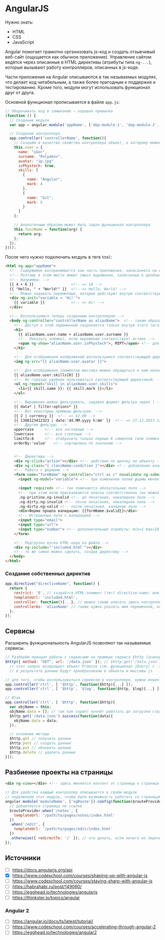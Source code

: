 # AngularJS

Нужно знать:
- HTML
- CSS
- JavaScript

Angular помогает грамотно организовать js-код и создать отзывчивый веб-сайт (ощущается как обычное приложение).
Управление сайтом ведётся через описанные в HTML директивы (атрибуты типа `ng-...`), которые вызывают работу контроллеров, описанных в js-коде.

Части приложения на Angular описываются в так называемых модулях, что делает код читабельным, а также более пригодным к поддержке и тестированию.
Кроме того, модули могут использовать функционал друг от друга.

Основной функционал прописывается в файле `app.js`:
```js
// Оборачивать код в замыкание — хорошая привычка
(function () {
  // Создание модуля
  var app = angular.module('appName', ['dep-module-1', 'dep-module-2'...]); // при необходимости в квадратных скобках указываются зависимости (модули, в которых описан необходимый функционал: контроллеры, директивы...), которые находятся в другом замыкании (например, в другом файле)

  // Создание контроллера
  app.controller('controllerName', function(){
    // Создаём в качестве свойства контроллера объект, к которому можно будет получить доступ в HTML
    this.user = {
      name: "iGor",
      surname: "Polyakov",
      avatar: "ip.jpg"
      isPhystech: true,
      skills: [
        {
          name: "Angular",
          mark: 4
        },
        {
          name: "Git",
          mark: 5
        }
      ]
    };

    // Аналогичным образом может быть задан функционал контроллера
    this.funcName = function(arg) {
      return arg;
    };
  });
})();
```

После чего нужно подключить модуль в теге `html`:
```html
<html ng-app="appName">
  <!-- Содержимое воспринимается как часть приложения, написанного на Angular. -->
  <!-- Поэтому в этом месте имеют смысл выражения, записанные в двойных фигурных скобках. -->
  <!-- Например: -->
  {{ 4 + 6 }}                 <!-- => 10 -->
  {{ "Hello, " + "World!" }}  <!-- => Hello, World! -->
  <!-- Можно задавать переменные, которые действуют внутри соответствующего элемента: -->
  <div ng-init="variable = 'Hi!'">
    {{ variable }}            <!-- => Hi! -->
  </div>

  <!-- Воспользуемся теперь созданным контроллером -->
  <body ng-controller="controllerName as aliasName">  <!-- таким образом можно воспользоваться любым удобным именем переменной -->
    <!-- Доступ к этой переменной сохраняется только внутри этого тега. -->
    <h1>
      {{ aliasName.user.name + aliasName.user.surname }}
      <!-- Показать элемент, если выражение соответствует истине -->
      <span ng-show="aliasName.user.isPhystech">, MIPT</span> <!-- для отрицания можно использовать символ ! в выражении, либо использовать директиву ng-hide -->
    </h1>

    <!-- Для отображения изображений воспользуемся соответствующей директивой -->
    <img ng-src="{{ aliasName.user.avatar }}">

    <!-- Для отображения элементов массива можно обращаться к ним непосредственно: -->
    {{ aliasName.user.skills[0] }}
    <!-- Но гораздо удобнее пользоваться соответствующей директивой: -->
    <ul ng-repeat="skill in aliasName.user.skills">
      <li>{{ skill.name }}: {{ skill.mark }}</li>
    </ul>

    <!-- Выражения можно фильтровать, задавая формат фильтра через | -->
    {{ data* | filter:options* }}
    <!-- Вот некоторые примеры фильтров: -->
    {{ 2 | currency }}  <!-- => $2.00 -->
    {{ 1388123412323 | date:'dd.MM.yyyy h:mm' }}  <!-- => 27.12.2013 12:50 -->
    <!-- Другие фильтры: -->
    uppercase     <!-- все заглавные -->
    lowercase     <!-- все строчные -->
    limitTo:8     <!-- отобразить только первые 8 символов (или элементов массива) -->
    orderBy:'value'   <!-- сортировка по значению -->


    <!-- Директивы -->
    <div ng-click="action"></div> <!-- действие по щелчку по объекту -->
    <div ng-class="{ className:condition }"></div> <!-- добавление класса при определённом условии -->
    <!-- Работа с формами -->
    <form name="formName" ng-controller="ctrl as c" novalidate ng-submit="formName.$valid && c.myFunc()"> <!-- отменяем стандартную валидацию; при отправке формы (если она прошла валидацию) происходит действие, соответствующее функции myFunc, объявленной в теле контроллера -->
      <input ng-model="variable"> <!-- при изменении полей формы меняется и переменная -->

      <input required> <!-- так помечаются обязательные поля -->
      <!-- при этом полю присваиваются классы соответственно (их можно настроить в CSS) -->
      .ng-pristine.ng-invalid <!-- до печатания, невалидное поле -->
      .ng-dirty.ng-invalid <!-- после печатания, невалидное поле -->
      .ng-dirty.ng-valid <!-- после печатания, валидное поле -->
      <div>Форма прошла валидацию: {{formName.$valid}}</div>
      <!-- Встроенные поля с валидацией -->
      <input type="email">
      <input type="url">
      <input type="number"> <!-- дополнительные атрибуты: min=1 max=10 -->
    </form>

    <!-- Подгрузка куска HTML-кода из файла -->
    <div ng-include="'included.html'"></div>
    <!-- то же самое можно сделать, создав директиву -->
  </body>
</html>
```

### Создание собственных директив
```js
app.directive("directiveName", function() {
  return {
    restrict: 'E', // создаётся HTML-элемент (тег) directive-name; или атрибут (если указать A) с тем же именем
    templateUrl: 'included.html',
    controller: function(){...}, // можно также описать здесь контроллер, чтобы упростить HTML код; либо описать его в другом месте, а здесь просто сослаться на него
    controllerAs: 'aliasName' // также нужно указать имя переменной, используемой в файле 'included.html'
  };
});
```


## Сервисы
Расширить функциональность AngularJS позволяют так называемые сервисы.
```js
// Разберём принцип работы с сервисами на примере сервиса $http (асинхронный запрос к серверу)
$http({ method: "GET", url: '/data.json' }); // $http.get('/data.json', { apiKey: 'myApiKey' });
  // этот запрос возвращает объект Promise (см. функционал jQuery) c .success() и .error()
  // в результате данные будут преобразованы в объекты и массивы js

// для того, чтобы воспользоваться сервисом в контроллере, нужно инъектировать зависимость с помощью массива:
app.controller('ctrl', [ '$http', function($http){...} ]);
app.controller('ctrl', [ '$http', '$log', function($http, $log){...} ]);

// Итак
app.controller('ctrl', [ '$http', function($http){
  var objName = this;
  objName.data = []; // так как скрипт начнёт работать до загрузки страницы, нужно передать свойству хотя бы пустой массив
  $http.get('/data.json').success(function(data){
    objName.data = data;
  });

  // основные методы
  $http.get // получить данные
  $http.post // создать данные
  $http.put // обновить данные
  $http.delete // удалить данные
}]);
```


## Разбиение проекты на страницы
```html
<div ng-view></div> <!-- здесь меняется контент от страницы к странице -->
```

```js
// Для удобства каждый контроллер описывается в своём модуле
// подключаем этот модуль, чтобы была возможность работать со страницами
angular.module('moduleName', ['ngRoute']).config(function($routeProvider){
  // добавляется страница по ссылке
  $routeProvider.when('/notes', {
    templateUrl: '/path/to/pages/notes/index.html'
  })
  .when('/edit', {
    templateUrl: '/path/to/pages/edit/index.html'
  })
  .otherwise({ redirectTo: '/' }); // что делать, если ничего из перечисленного не подошло
});
```


## Источники
- [ ] https://docs.angularjs.org/api
- [x] https://www.codeschool.com/courses/shaping-up-with-angular-js
- [ ] https://www.codeschool.com/courses/staying-sharp-with-angular-js
- [ ] https://habrahabr.ru/post/149060/
- [ ] https://egghead.io/technologies/angularjs
- [ ] https://thinkster.io/topics/angular

### Angular 2
- [ ] https://angular.io/docs/ts/latest/tutorial/
- [ ] https://www.codeschool.com/courses/accelerating-through-angular-2
- [ ] https://egghead.io/technologies/angular2
